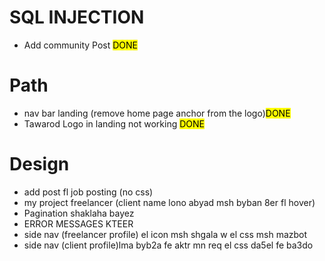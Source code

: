 # SQL INJECTION 
- Add community Post <mark>DONE</mark>

# Path
- nav bar landing (remove home page anchor from the logo)<mark>DONE</mark>
- Tawarod Logo in landing not working <mark>DONE</mark>

# Design 
- add post fl job posting (no css)
- my project freelancer (client name lono abyad msh byban 8er fl hover)
- Pagination shaklaha bayez
- ERROR MESSAGES KTEER
- side nav (freelancer profile) el icon msh shgala w el css msh mazbot
- side nav (client profile)lma byb2a fe aktr mn req el css da5el fe ba3do 
